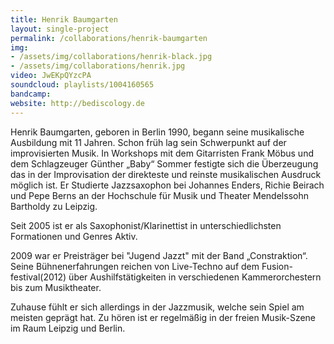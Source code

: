 ```yaml
---
title: Henrik Baumgarten
layout: single-project
permalink: /collaborations/henrik-baumgarten
img: 
- /assets/img/collaborations/henrik-black.jpg
- /assets/img/collaborations/henrik.jpg
video: JwEKpQYzcPA
soundcloud: playlists/1004160565
bandcamp: 
website: http://bediscology.de
---
```


Henrik Baumgarten, geboren in Berlin 1990, begann seine musikalische Ausbildung mit 11 Jahren.
Schon früh lag sein Schwerpunkt auf der improvisierten Musik. In Workshops mit dem Gitarristen Frank Möbus und dem Schlagzeuger Günther „Baby“ Sommer festigte sich die Überzeugung das in der Improvisation der direkteste und reinste musikalischen Ausdruck möglich ist.
Er Studierte Jazzsaxophon bei Johannes Enders, Richie Beirach und Pepe Berns  an der Hochschule für Musik und Theater Mendelssohn Bartholdy zu Leipzig.

Seit 2005 ist er als Saxophonist/Klarinettist in unterschiedlichsten Formationen und Genres Aktiv.

2009 war er Preisträger bei "Jugend Jazzt" mit der Band „Constraktion“. Seine Bühnenerfahrungen reichen von Live-Techno auf dem Fusion-festival(2012) über Aushilfstätigkeiten in verschiedenen Kammerorchestern bis zum Musiktheater.

Zuhause fühlt er sich allerdings in der Jazzmusik, welche sein Spiel am meisten geprägt hat. Zu hören ist er regelmäßig in der freien Musik-Szene im Raum Leipzig und Berlin.